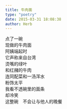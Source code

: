```yaml
---  
title: 牛肉面  
type: "poetry"  
date: 2015-03-31 18:08:38  
author: Herb  
---  
```

点了一碗  
现做的牛肉面  
阿姨端起时  
它声称来自台湾  
烫嘴的绿叶  
和红赭的牛肉  
连同配菜和一汤浑水  
粉饰太平  
我看不透碗里的面条  
却冷笑  
这整碗　不会让与他人的晚餐